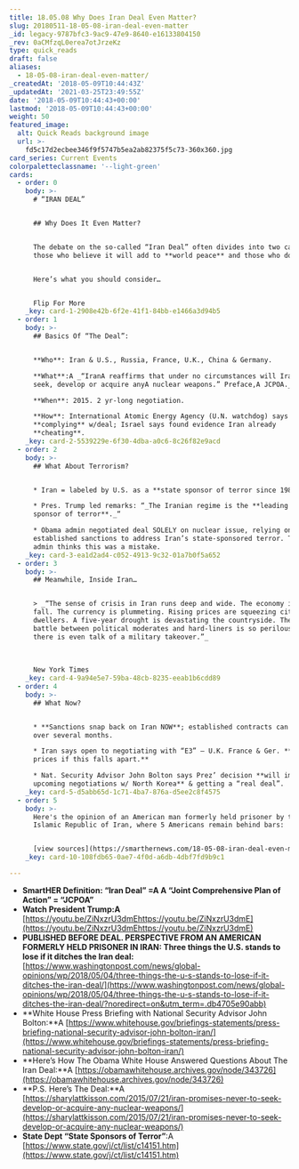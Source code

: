 ```yaml
---
title: 18.05.08 Why Does Iran Deal Even Matter?
slug: 20180511-18-05-08-iran-deal-even-matter
_id: legacy-9787bfc3-9ac9-47e9-8640-e16133804150
_rev: 0aCMfzqL0erea7otJrzeKz
type: quick_reads
draft: false
aliases:
  - 18-05-08-iran-deal-even-matter/
_createdAt: '2018-05-09T10:44:43Z'
_updatedAt: '2021-03-25T23:49:55Z'
date: '2018-05-09T10:44:43+00:00'
lastmod: '2018-05-09T10:44:43+00:00'
weight: 50
featured_image:
  alt: Quick Reads background image
  url: >-
    fd5c17d2ecbee346f9f5747b5ea2ab82375f5c73-360x360.jpg
card_series: Current Events
colorpaletteclassname: '--light-green'
cards:
  - order: 0
    body: >-
      # “IRAN DEAL”


      ## Why Does It Even Matter?


      The debate on the so-called “Iran Deal” often divides into two camps:
      those who believe it will add to **world peace** and those who don’t.


      Here’s what you should consider…


      Flip For More
    _key: card-1-2908e42b-6f2e-41f1-84bb-e1466a3d94b5
  - order: 1
    body: >-
      ## Basics Of “The Deal”:


      **Who**: Iran & U.S., Russia, France, U.K., China & Germany.  

      **What**:A _“IranA reaffirms that under no circumstances will Iran ever
      seek, develop or acquire anyA nuclear weapons.” Preface,A JCPOA._  

      **When**: 2015. 2 yr-long negotiation.  

      **How**: International Atomic Energy Agency (U.N. watchdog) says Iran
      **complying** w/deal; Israel says found evidence Iran already
      **cheating**.
    _key: card-2-5539229e-6f30-4dba-a0c6-8c26f82e9acd
  - order: 2
    body: >-
      ## What About Terrorism?


      * Iran = labeled by U.S. as a **state sponsor of terror since 1984**.

      * Pres. Trump led remarks: “_The Iranian regime is the **leading state
      sponsor of terror**._“

      * Obama admin negotiated deal SOLELY on nuclear issue, relying on
      established sanctions to address Iran’s state-sponsored terror. Trump
      admin thinks this was a mistake.
    _key: card-3-ea1d2ad4-c052-4913-9c32-01a7b0f5a652
  - order: 3
    body: >-
      ## Meanwhile, Inside Iran…


      > _“The sense of crisis in Iran runs deep and wide. The economy is in free
      fall. The currency is plummeting. Rising prices are squeezing city
      dwellers. A five-year drought is devastating the countryside. The pitched
      battle between political moderates and hard-liners is so perilous that
      there is even talk of a military takeover.”_  
        
        
        
      New York Times
    _key: card-4-9a94e5e7-59ba-48cb-8235-eeab1b6cdd89
  - order: 4
    body: >-
      ## What Now?


      * **Sanctions snap back on Iran NOW**; established contracts can unwind
      over several months.

      * Iran says open to negotiating with “E3” – U.K. France & Ger. **Watch oil
      prices if this falls apart.**

      * Nat. Security Advisor John Bolton says Prez’ decision **will impact
      upcoming negotiations w/ North Korea** & getting a “real deal”.
    _key: card-5-d5abb65d-1c71-4ba7-876a-d5ee2c8f4575
  - order: 5
    body: >-
      Here's the opinion of an American man formerly held prisoner by the
      Islamic Republic of Iran, where 5 Americans remain behind bars:


      [view sources](https://smarthernews.com/18-05-08-iran-deal-even-matter/)
    _key: card-10-108fdb65-0ae7-4f0d-a6db-4dbf7fd9b9c1

---
```

* **SmartHER Definition: “Iran Deal” =A A “Joint Comprehensive Plan of Action” = “JCPOA”**
* **Watch President Trump:A** [https://youtu.be/ZiNxzrU3dmEhttps://youtu.be/ZiNxzrU3dmE](https://youtu.be/ZiNxzrU3dmEhttps://youtu.be/ZiNxzrU3dmE)
* **PUBLISHED BEFORE DEAL. PERSPECTIVE FROM AN AMERICAN FORMERLY HELD PRISONER IN IRAN: Three things the U.S. stands to lose if it ditches the Iran deal:** [https://www.washingtonpost.com/news/global-opinions/wp/2018/05/04/three-things-the-u-s-stands-to-lose-if-it-ditches-the-iran-deal/](https://www.washingtonpost.com/news/global-opinions/wp/2018/05/04/three-things-the-u-s-stands-to-lose-if-it-ditches-the-iran-deal/?noredirect=on&utm_term=.db4705e90abb)
* **White House Press Briefing with National Security Advisor John Bolton:**A [https://www.whitehouse.gov/briefings-statements/press-briefing-national-security-advisor-john-bolton-iran/](https://www.whitehouse.gov/briefings-statements/press-briefing-national-security-advisor-john-bolton-iran/)
* **Here’s How The Obama White House Answered Questions About The Iran Deal:**A [https://obamawhitehouse.archives.gov/node/343726](https://obamawhitehouse.archives.gov/node/343726)
* **P.S. Here’s The Deal:**A [https://sharylattkisson.com/2015/07/21/iran-promises-never-to-seek-develop-or-acquire-any-nuclear-weapons/](https://sharylattkisson.com/2015/07/21/iran-promises-never-to-seek-develop-or-acquire-any-nuclear-weapons/)
* **State Dept “State Sponsors of Terror”**:A [https://www.state.gov/j/ct/list/c14151.htm](https://www.state.gov/j/ct/list/c14151.htm)